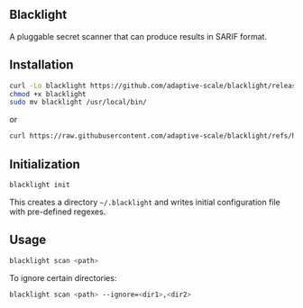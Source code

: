 ## Blacklight

A pluggable secret scanner that can produce results in SARIF format.

## Installation

```bash
curl -Lo blacklight https://github.com/adaptive-scale/blacklight/releases/download/v0.1.1/blacklight_$(uname -s | tr '[:upper:]' '[:lower:]')_$(arch)
chmod +x blacklight
sudo mv blacklight /usr/local/bin/
```

or 

```bash
curl https://raw.githubusercontent.com/adaptive-scale/blacklight/refs/heads/master/install.sh | sudo bash
```


## Initialization
```bash
blacklight init
```

This creates a directory `~/.blacklight` and writes initial configuration file with pre-defined regexes.

## Usage

```bash
blacklight scan <path>
```

To ignore certain directories:
```bash
blacklight scan <path> --ignore=<dir1>,<dir2>
```
